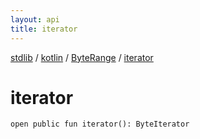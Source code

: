```yaml
---
layout: api
title: iterator
---
```

[stdlib](../../index.md) / [kotlin](../index.md) / [ByteRange](index.md) / [iterator](iterator.md)

# iterator

```
open public fun iterator(): ByteIterator
```
